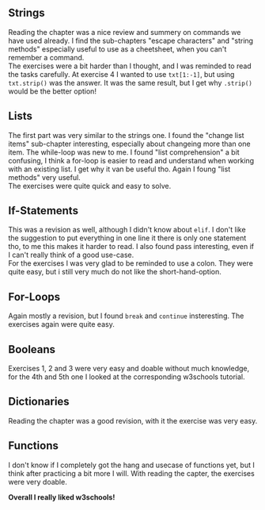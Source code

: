## Strings
Reading the chapter was a nice review and summery on commands we have used already.
I find the sub-chapters "escape characters" and "string methods" especially useful to use as a cheetsheet, when you can't remember a command.\
The exercises were a bit harder than I thought, and I was reminded to read the tasks carefully. At exercise 4 I wanted to use ```txt[1:-1]```, but using ```txt.strip()``` was the 
answer. It was the same result, but I get why ```.strip()``` would be the better option!

## Lists
The first part was very similar to the strings one. I found the "change list items" sub-chapter interesting, especially about changeing more than one item. 
The while-loop was new to me. I found "list comprehension" a bit confusing, I think a for-loop is easier to read and understand when working with an existing list. 
I get why it van be useful tho. Again I foung "list methods" very useful.\
The exercises were quite quick and easy to solve.

## If-Statements
This was a revision as well, although I didn't know about ```elif```. I don't like the suggestion to put everything in one line it there is only one statement tho, 
to me this makes it harder to read. I also found pass interesting, even if I can't really think of a good use-case.\
For the exercises I was very glad to be reminded to use a colon. They were quite easy, but i still very much do not like the short-hand-option.

## For-Loops
Again mostly a revision, but I found ```break``` and ```continue``` insteresting.
The exercises again were quite easy.

## Booleans
Exercises 1, 2 and 3 were very easy and doable without much knowledge, for the 4th and 5th one I looked at the corresponding w3schools tutorial.

## Dictionaries
Reading the chapter was a good revision, with it the exercise was very easy.

## Functions
I don't know if I completely got the hang and usecase of functions yet, but I think after practicing a bit more I will.
With reading the capter, the exercises were very doable.

**Overall I really liked w3schools!**
